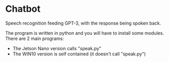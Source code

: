 # Chatbot
Speech recognition feeding GPT-3, with the response being spoken back.

The program is written in python and you will have to install some modules.
There are 2 main programs:
 - The Jetson Nano version calls "speak.py"
 - The WIN10 version is self contained (it doesn't call "speak.py")
